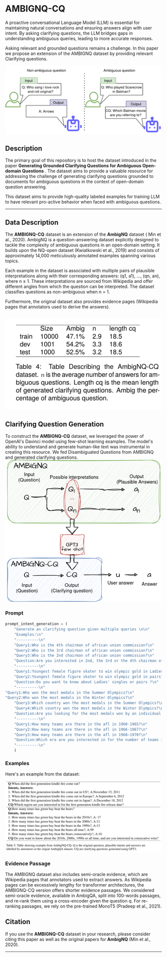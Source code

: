 # AMBIGNQ-CQ

 A proactive conversational Language Model (LLM) is essential for maintaining natural conversations and ensuring answers align with user intent. By asking clarifying questions, the LLM bridges gaps in understanding ambiguous queries, leading to more accurate responses.
 
 Asking relevant and grounded questions remains a challenge. In this paper we propose an extension of the AMBIGNQ dataset by providing relevant Clarifying questions.

![Insert Image](images/emnlpdraw.png)

## Description


The primary goal of this repository is to host the dataset introduced in the paper **Generating Grounded Clarifying Questions for Ambiguous Open-domain
Questions** . The dataset aims to provide a valuable resource for addressing the challenge of generating clarifying questions grounded to documents for ambiguous questions in the context of open-domain question answering.

This dataset aims to provide high-quality labeled examples for training LLM to have relevant pro-active behavior when faced with ambiguous questions. 

---

## Data Description

The **AMBIGNQ-CQ** dataset is an extension of the **AmbigNQ** dataset ( Min et al., 2020). AmbigNQ is a question-answering dataset explicitly designed to tackle the complexity of ambiguous questions in an open-domain setting. It builds upon the NQ-open dataset (Kwiatkowski et al., 2019) and consists of approximately 14,000 meticulously annotated examples spanning various topics.

Each example in the dataset is associated with multiple pairs of plausible interpretations along with their corresponding answers: (q1, a1), ..., (qn, an), where n ≥ 1. These interpretations are sourced from Wikipedia and offer different angles from which the question can be interpreted. The dataset classifies questions as non-ambiguous when n = 1.


Furthermore, the original dataset also provides evidence pages (Wikipedia pages that annotators used to derive the answers).

![Insert Image](images/table_stat.png)
---


## Clarifying Question Generation
To construct the **AMBIGNQ-CQ** dataset, we leveraged the power of OpenAI's Davinci model using few-shot learning examples. The model's ability to understand and generate human-like text was instrumental in creating this resource.
 We fed Disambiguated Questions from AMBIGNQ and generated clarifying questions.
![Insert Example Image](images/gpt3.png)


### Prompt
```py
prompt_intent_generation = (
	"Generate an clarifying question given multiple queries \n\n"
	"Examples:\n"
	"----------\n"
	"Query1:Who is the 4th chairman of african union commission?\n"
	"Query2:Who is the 3rd chairman of african union commission?\n"
	"Query3:Who is the 2nd chairman of african union commission?\n"
	"Question:Are you interested in 2nd, the 3rd or the 4th chairman of african union commission \n"
	"----------\n"
	"Query1:Youngest female figure skater to win olympic gold in Ladies' singles?\n"  
	"Query2:Youngest female figure skater to win olympic gold in pairs?\n"
	"Question:Do you want to know about Ladies' singles or pairs ?\n"
	"----------\n"
"Query1:Who won the most medals in the Summer Olympics?\n"
"Query2:Who won the most medals in the Winter Olympics?\n" 
	"Query3:Which country won the most medals in the Summer Olympics?\n"
	"Query4:Which country won the most medals in the Winter Olympics?\n"
	"Question:Are you looking for the most medals won by an individual or a country and in the Summer or Winter Olympics?\n"
	"----------\n"
	"Query1:How many teams are there in the afl in 1960-1965?\n"  
	"Query2:How many teams are there in the afl in 1966-1967?\n"
	"Query3:How many teams are there in the afl in 1968–1970?\n"
	"Question:Which era are you interested in for the number of teams in the AFL?\n"
	"----------\n"
	)

```


### Examples

Here's an example from the dataset:

![Insert Example Image](images/examples.png)



### Evidence Passage
The AMBIGNQ dataset also includes semi-oracle evidence, which are Wikipedia pages that annotators used to extract answers. As Wikipedia pages can be excessively lengthy for transformer architectures, the AMBIGNQ-CQ version offers shorter evidence passages.
We considered semi-oracle evidence, available in AmbigQA, split into 100-words passages, and re-rank them using a cross-encoder given the question q. For re-ranking passages, we rely on the pre-trained MonoT5 (Pradeep et al., 2021).


## Citation
If you use the **AMBIGNQ-CQ** dataset in your research, please consider citing this paper as well as the original papers for **AmbigNQ** (Min et al., 2020).



---
